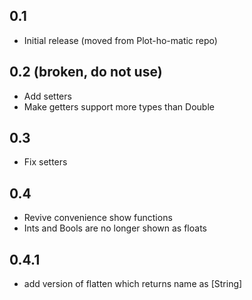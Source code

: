 0.1
---
* Initial release (moved from Plot-ho-matic repo)

0.2 (broken, do not use)
---
* Add setters
* Make getters support more types than Double

0.3
---
* Fix setters

0.4
---
* Revive convenience show functions
* Ints and Bools are no longer shown as floats

0.4.1
---
* add version of flatten which returns name as [String]
